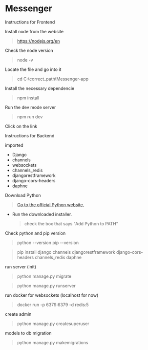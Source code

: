 # Messenger

Instructions for Frontend

Install node from the website

> https://nodejs.org/en

Check the node version

> node -v

Locate the file and go into it

> cd C:\correct_path\Messenger-app

Install the necessary dependencie

> npm install

Run the dev mode server

> npm run dev

Click on the link

Instructions for Backend

imported

- Django
- channels
- websockets
- channels_redis
- djangorestframework
- django-cors-headers
- daphne


Download Python

> [Go to the official Python website.](https://www.python.org/downloads/)

- Run the downloaded installer.
  > check the box that says "Add Python to PATH"

Check python and pip version

> python --version
> pip --version

> pip install django channels djangorestframework django-cors-headers channels_redis daphne

run server (init)

> python manage.py migrate

> python manage.py runserver

run docker for websockets (localhost for now)

> docker run -p 6379:6379 -d redis:5

create admin

> python manage.py createsuperuser

models to db migration

> python manage.py makemigrations
